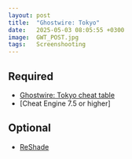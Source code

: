 ```yaml
---
layout: post
title:  "Ghostwire: Tokyo"
date:   2025-05-03 08:05:55 +0300
image:  GWT_POST.jpg
tags:   Screenshooting
---
```


## Required
* [Ghostwire: Tokyo cheat table](https://www.moddb.com/mods/crysis-enhanced-edition)
* [Cheat Engine 7.5 or higher]

## Optional
* [ReShade](https://reshade.me)


